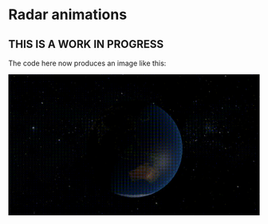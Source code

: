 # Radar animations

## THIS IS A WORK IN PROGRESS

The code here now produces an image like this:

![](blender_test_earth.gif)